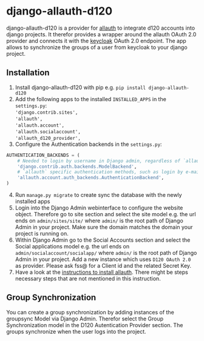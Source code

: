 # django-allauth-d120
django-allauth-d120 is a provider for [allauth](https://www.intenct.nl/projects/django-allauth/) to integrate d120
 accounts into django projects. It therefor provides a wrapper around the allauth OAuth 2.0 provider and connects it 
 with the [keycloak](https://www.keycloak.org/) OAuth 2.0 endpoint. The app allows to synchronize the groups of a
 user from keycloak to your django project.

## Installation
1. Install django-allauth-d120 with pip e.g. `pip install django-allauth-d120`
2. Add the following apps to the installed `INSTALLED_APPS` in the `settings.py`:  
`'django.contrib.sites',`  
`'allauth',`  
`'allauth.account',`  
`'allauth.socialaccount',`  
`'allauth_d120_provider',`  
3. Configure the Authentication backends in the `settings.py`:
```python
AUTHENTICATION_BACKENDS = (
    # Needed to login by username in Django admin, regardless of `allauth`
    'django.contrib.auth.backends.ModelBackend',
    # `allauth` specific authentication methods, such as login by e-mail
    'allauth.account.auth_backends.AuthenticationBackend',
)
```
4. Run `manage.py migrate` to create sync the database with the newly installed apps
5. Login into the Django Admin webinterface to configure the website object. Therefore go to site section and 
select the site model e.g. the url ends on `admin/sites/site/` where `admin/` is the root path of Django Admin
 in your project. Make sure the domain matches the domain your project is running on.
6. Within Django Admin go to the Social Accounts section and select the Social applications model e.g. the url 
ends on `admin/socialaccount/socialapp/` where `admin/` is the root path of Django Admin in your project. 
Add a new instance which uses `D120 OAuth 2.0` as provider. Please ask fss@ for a Client id and the related Secret Key.
7. Have a look at the [instructions to install allauth](https://django-allauth.readthedocs.io/en/latest/installation.html). 
There might be steps necessary steps that are not mentioned in this instruction.
## Group Synchronization
You can create a group synchronization by adding instances of the groupsync Model via Django Admin. 
Therefor select the Group Synchronization model in the D120 Autentication Provider section. 
The groups synchronize when the user logs into the project.